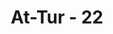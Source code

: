 ---
title: "At-Tur - 22"
no: 22
arabic_no: ٢٢
ayah: وَاَمْدَدْنٰهُمْ بِفَاكِهَةٍ وَّلَحْمٍ مِّمَّا يَشْتَهُوْنَ 
translation: "Dan Kami berikan kepada mereka tambahan berupa buah-buahan dan daging dari segala jenis yang mereka ingini. "
tafsir: "Selanjutnya pada ayat ini Allah menyebutkan bahwa Dia menambahkan kesenangan penghuni surga tersebut dari waktu ke waktu dengan apa yang mereka inginkan, seperti disediakannya berbagai macam buah-buahan dan daging yang lezat, sekalipun mereka tidak memintanya. Mengapa Allah swt menyebutkan buah-buahan dan daging, tidak menyebutkan berbagai macam makanan yang lain karena buahbuahan dan daging merupakan makanan yang disenangi dan mengandung gizi yang diperlukan bagi tubuh dan sangat disenangi di dunia. Jadi Allah memberi semua yang menjadi kesenangan manusia"
---
